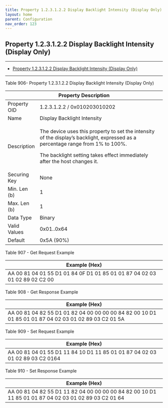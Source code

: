 ```yaml
---
title: Property 1.2.3.1.2.2 Display Backlight Intensity (Display Only)
layout: home
parent: Configuration
nav_order: 123
---
```


## Property 1.2.3.1.2.2 Display Backlight Intensity (Display Only)

---

- [Property 1.2.3.1.2.2 Display Backlight Intensity (Display Only)](#property-123122-display-backlight-intensity-display-only)

---


Table 906- Property 1.2.3.1.2.2 Display Backlight Intensity (Display
Only)

<table>
<colgroup>
<col style="width: 14%" />
<col style="width: 85%" />
</colgroup>
<thead>
<tr>
<th colspan="2">Property Description</th>
</tr>
</thead>
<tbody>
<tr>
<td>Property OID</td>
<td>1.2.3.1.2.2 / 0x010203010202</td>
</tr>
<tr>
<td>Name</td>
<td>Display Backlight Intensity</td>
</tr>
<tr>
<td>Description</td>
<td><p>The device uses this property to set the intensity of the
display’s backlight, expressed as a percentage range from 1% to
100%.</p>
<p>The backlight setting takes effect immediately after the host changes
it.</p></td>
</tr>
<tr>
<td>Securing Key</td>
<td>None</td>
</tr>
<tr>
<td>Min. Len (b)</td>
<td>1</td>
</tr>
<tr>
<td>Max. Len (b)</td>
<td>1</td>
</tr>
<tr>
<td>Data Type</td>
<td>Binary</td>
</tr>
<tr>
<td>Valid Values</td>
<td>0x01..0x64</td>
</tr>
<tr>
<td>Default</td>
<td>0x5A (90%)</td>
</tr>
</tbody>
</table>

Table 907 - Get Request Example

| Example (Hex) |
|----|
| AA 00 81 04 01 55 D1 01 84 0F D1 01 85 01 01 87 04 02 03 01 02 89 02 C2 00 |

Table 908 - Get Response Example

| Example (Hex) |
|----|
| AA 00 81 04 82 55 D1 01 82 04 00 00 00 00 84 82 00 10 D1 01 85 01 01 87 04 02 03 01 02 89 03 C2 01 5A |

Table 909 - Set Request Example

| Example (Hex) |
|----|
| AA 00 81 04 01 55 D1 11 84 10 D1 11 85 01 01 87 04 02 03 01 02 89 03 C2 0164 |

Table 910 - Set Response Example

| Example (Hex) |
|----|
| AA 00 81 04 82 55 D1 11 82 04 00 00 00 00 84 82 00 10 D1 11 85 01 01 87 04 02 03 01 02 89 03 C2 01 64 |

##